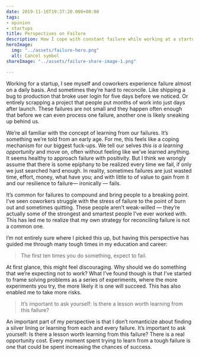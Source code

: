 ```yaml
---
date: 2019-11-16T19:37:20.000+00:00
tags:
- opinion
- startups
title: Perspectives on Failure
description: How I cope with constant failure while working at a startup.
heroImage:
  img: "../assets/failure-hero.png"
  alt: Cancel symbol
shareImage: "../assets/failure-share-image-1.png"

---
```

Working for a startup, I see myself and coworkers experience failure almost on a daily basis. And sometimes they’re hard to reconcile. Like shipping a bug to production that broke user login for five days before we noticed. Or entirely scrapping a project that people put months of work into just days after launch. These failures are not small and they happen often enough that before we can even process one failure, another one is likely sneaking up behind us.

We’re all familiar with the concept of learning from our failures. It’s something we’re told from an early age. For me, this feels like a coping mechanism for our biggest fuck-ups. We tell our selves _this is a learning opportunity_ and move on, often without feeling like we’ve learned anything. It seems healthy to approach failure with positivity. But I think we wrongly assume that there is some epiphany to be realized every time we fail, if only we just searched hard enough. In reality, sometimes failures are just wasted time, effort, money, what have you; and with little to of value to gain from it and our resilience to failure— ironically — fails.

It’s common for failures to compound and bring people to a breaking point. I’ve seen coworkers struggle with the stress of failure to the point of burn out and sometimes quitting. These people aren’t weak-willed — they’re actually some of the strongest and smartest people I’ve ever worked with. This has led me to realize that my own strategy for reconciling failure is not a common one.

I’m not entirely sure where I picked this up, but having this perspective has guided me through many tough times in my education and career:

> The first ten times you do something, expect to fail.

At first glance, this might feel discouraging. Why should we do something that we’re expecting not to work? What I’ve found though is that I’ve started to frame solving problems as a series of experiments, where the more experiments you try, the more likely it is one will succeed. This has also enabled me to take more risks.

> It’s important to ask yourself: Is there a lesson worth learning from this failure?

An important part of my perspective is that I don’t romanticize about finding a silver lining or learning from each and every failure. It’s important to ask yourself: Is there a lesson worth learning from this failure? There is a real opportunity cost. Every moment spent trying to learn from a tough failure is one that could be spent increasing the chances of success.